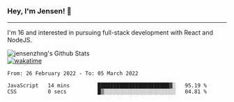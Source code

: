### Hey, I'm Jensen! 👋

---

I'm 16 and interested in pursuing full-stack development with React and NodeJS.

![jensenzhng's Github Stats](https://github-readme-stats.vercel.app/api?username=jensenzhng&theme=dark&show_icons=true&count_private=true)
<br />
[![wakatime](https://wakatime.com/badge/user/cbfc263d-3611-4e36-8278-8fad45fe3f62.svg)](https://wakatime.com/@cbfc263d-3611-4e36-8278-8fad45fe3f62)

<!--START_SECTION:waka-->

```text
From: 26 February 2022 - To: 05 March 2022

JavaScript   14 mins         ███████████████████████▓░   95.19 %
CSS          0 secs          █▒░░░░░░░░░░░░░░░░░░░░░░░   04.81 %
```

<!--END_SECTION:waka-->
